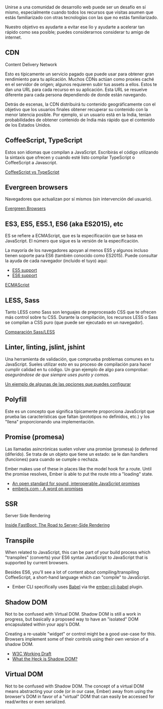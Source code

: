 Unirse a una comunidad de desarrollo web puede ser un desafío en sí mismo, especialmente cuando todos los recursos que visitas asumen que estás familiarizado con otras tecnologías con las que no estás familiarizado.

Nuestro objetivo es ayudarte a evitar ese lío y ayudarte a acelerar tan rápido como sea posible; puedes considerarnos considerar tu amigo de internet.

## CDN

Content Delivery Network

Esto es típicamente un servicio pagado que puede usar para obtener gran rendimiento para tu aplicación. Muchos CDNs actúan como proxies caché en el servidor de origen; algunos requieren subir tus assets a ellos. Estos te dan una URL para cada recurso en su aplicación. Esta URL se resuelve diferente para cada persona dependiendo de donde están navegando.

Detrás de escenas, la CDN distribuirá tu contenido geográficamente con el objetivo que los usuarios finales obtener recuperar su contenido con la menor latencia posible. Por ejemplo, si un usuario está en la India, tenían probabilidades de obtener contenido de India más rápido que el contenido de los Estados Unidos.

## CoffeeScript, TypeScript

Estos son idiomas que compilan a JavaScript. Escribirás el código utilizando la sintaxis que ofrecen y cuando esté listo compilar TypeScript o CoffeeScript a Javascript.

[CoffeeScript vs TypeScript](http://www.stoutsystems.com/articles/coffeescript-versus-typescript/)

## Evergreen browsers

Navegadores que actualizan por sí mismos (sin intervención del usuario).

[Evergreen Browsers](http://tomdale.net/2013/05/evergreen-browsers/)

## ES3, ES5, ES5.1, ES6 (aka ES2015), etc

ES se refiere a ECMAScript, que es la especificación que se basa en JavaScript. El número que sigue es la versión de la especificación.

La mayoría de los navegadores apoyan al menos ES5 y algunos incluso tienen soporte para ES6 (también conocido como ES2015). Puede consultar la ayuda de cada navegador (incluido el tuyo) aquí:

* [ES5 support](http://kangax.github.io/compat-table/es5/)
* [ES6 support](http://kangax.github.io/compat-table/es6/)

[ECMAScript](https://en.wikipedia.org/wiki/ECMAScript)

## LESS, Sass

Tanto LESS como Sass son lenguajes de preprocesado CSS que te ofrecen más control sobre tu CSS. Durante la compilación, los recursos LESS o Sass se compilan a CSS puro (que puede ser ejecutado en un navegador).

[Comparación Sass/LESS](https://gist.github.com/chriseppstein/674726)

## Linter, linting, jslint, jshint

Una herramienta de validación, que comprueba problemas comunes en tu JavaScript. Sueles utilizar esto en su proceso de compilación para hacer cumplir calidad en tu código. Un gran ejemplo de algo para comprobar: *asegurándose de que siempre uses punto y comas*.

[Un ejemplo de algunas de las opciones que puedes configurar](http://jshint.com/docs/options/)

## Polyfill

Este es un concepto que significa típicamente proporciona JavaScript que prueba las características que faltan (prototipos no definidos, etc.) y los "llena" proporcionando una implementación.

## Promise (promesa)

Las llamadas asincrónicas suelen volver una promise (promesa) (o deferred (diferido). Se trata de un objeto que tiene un estado: se le dan handlers (funciones) para cuando se cumple o rechaza.

Ember makes use of these in places like the model hook for a route. Until the promise resolves, Ember is able to put the route into a "loading" state.

* [An open standard for sound, interoperable JavaScript promises](https://promisesaplus.com/)
* [emberjs.com - A word on promises](http://emberjs.com/guides/routing/asynchronous-routing/#toc_a-word-on-promises)

## SSR

Server Side Rendering

[Inside FastBoot: The Road to Server-Side Rendering](http://emberjs.com/blog/2014/12/22/inside-fastboot-the-road-to-server-side-rendering.html)

## Transpile

When related to JavaScript, this can be part of your build process which "transpiles" (converts) your ES6 syntax JavaScript to JavaScript that is supported by current browsers.

Besides ES6, you'll see a lot of content about compiling/transpiling CoffeeScript, a short-hand language which can "compile" to JavaScript.

* Ember CLI specifically uses [Babel](https://babeljs.io/) via the [ember-cli-babel](https://github.com/babel/ember-cli-babel) plugin.

## Shadow DOM

Not to be confused with Virtual DOM. Shadow DOM is still a work in progress, but basically a proposed way to have an "isolated" DOM encapsulated within your app's DOM.

Creating a re-usable "widget" or control might be a good use-case for this. Browsers implement some of their controls using their own version of a shadow DOM.

* [W3C Working Draft](http://www.w3.org/TR/shadow-dom/)
* [What the Heck is Shadow DOM?](http://glazkov.com/2011/01/14/what-the-heck-is-shadow-dom/)

## Virtual DOM

Not to be confused with Shadow DOM. The concept of a virtual DOM means abstracting your code (or in our case, Ember) away from using the browser's DOM in favor of a "virtual" DOM that can easily be accessed for read/writes or even serialized.